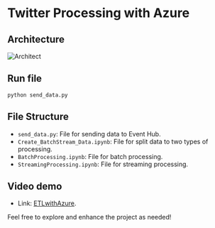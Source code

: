 # Twitter Processing with Azure

## Architecture 

![Architect](https://github.com/thanhphat2609/SalesManagement/assets/84914537/9bea12db-cc8e-4470-a23f-657c0a6c93a5)

## Run file

```
python send_data.py
```

## File Structure

- `send_data.py`: File for sending data to Event Hub.
- `Create_BatchStream_Data.ipynb`: File for split data to two types of processing.
- `BatchProcessing.ipynb`: File for batch processing.
- `StreamingProcessing.ipynb`: File for streaming processing.

## Video demo
- Link: [ETLwithAzure](https://youtu.be/LxWzAepsT4E).

Feel free to explore and enhance the project as needed!
